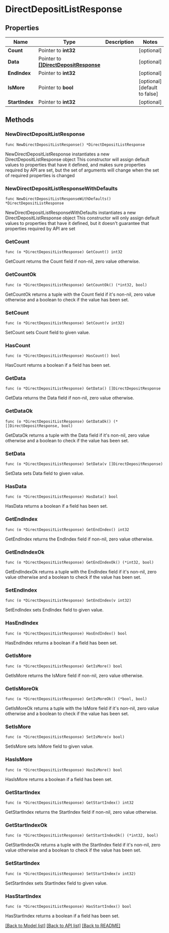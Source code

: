 # DirectDepositListResponse

## Properties

Name | Type | Description | Notes
------------ | ------------- | ------------- | -------------
**Count** | Pointer to **int32** |  | [optional] 
**Data** | Pointer to [**[]DirectDepositResponse**](DirectDepositResponse.md) |  | [optional] 
**EndIndex** | Pointer to **int32** |  | [optional] 
**IsMore** | Pointer to **bool** |  | [optional] [default to false]
**StartIndex** | Pointer to **int32** |  | [optional] 

## Methods

### NewDirectDepositListResponse

`func NewDirectDepositListResponse() *DirectDepositListResponse`

NewDirectDepositListResponse instantiates a new DirectDepositListResponse object
This constructor will assign default values to properties that have it defined,
and makes sure properties required by API are set, but the set of arguments
will change when the set of required properties is changed

### NewDirectDepositListResponseWithDefaults

`func NewDirectDepositListResponseWithDefaults() *DirectDepositListResponse`

NewDirectDepositListResponseWithDefaults instantiates a new DirectDepositListResponse object
This constructor will only assign default values to properties that have it defined,
but it doesn't guarantee that properties required by API are set

### GetCount

`func (o *DirectDepositListResponse) GetCount() int32`

GetCount returns the Count field if non-nil, zero value otherwise.

### GetCountOk

`func (o *DirectDepositListResponse) GetCountOk() (*int32, bool)`

GetCountOk returns a tuple with the Count field if it's non-nil, zero value otherwise
and a boolean to check if the value has been set.

### SetCount

`func (o *DirectDepositListResponse) SetCount(v int32)`

SetCount sets Count field to given value.

### HasCount

`func (o *DirectDepositListResponse) HasCount() bool`

HasCount returns a boolean if a field has been set.

### GetData

`func (o *DirectDepositListResponse) GetData() []DirectDepositResponse`

GetData returns the Data field if non-nil, zero value otherwise.

### GetDataOk

`func (o *DirectDepositListResponse) GetDataOk() (*[]DirectDepositResponse, bool)`

GetDataOk returns a tuple with the Data field if it's non-nil, zero value otherwise
and a boolean to check if the value has been set.

### SetData

`func (o *DirectDepositListResponse) SetData(v []DirectDepositResponse)`

SetData sets Data field to given value.

### HasData

`func (o *DirectDepositListResponse) HasData() bool`

HasData returns a boolean if a field has been set.

### GetEndIndex

`func (o *DirectDepositListResponse) GetEndIndex() int32`

GetEndIndex returns the EndIndex field if non-nil, zero value otherwise.

### GetEndIndexOk

`func (o *DirectDepositListResponse) GetEndIndexOk() (*int32, bool)`

GetEndIndexOk returns a tuple with the EndIndex field if it's non-nil, zero value otherwise
and a boolean to check if the value has been set.

### SetEndIndex

`func (o *DirectDepositListResponse) SetEndIndex(v int32)`

SetEndIndex sets EndIndex field to given value.

### HasEndIndex

`func (o *DirectDepositListResponse) HasEndIndex() bool`

HasEndIndex returns a boolean if a field has been set.

### GetIsMore

`func (o *DirectDepositListResponse) GetIsMore() bool`

GetIsMore returns the IsMore field if non-nil, zero value otherwise.

### GetIsMoreOk

`func (o *DirectDepositListResponse) GetIsMoreOk() (*bool, bool)`

GetIsMoreOk returns a tuple with the IsMore field if it's non-nil, zero value otherwise
and a boolean to check if the value has been set.

### SetIsMore

`func (o *DirectDepositListResponse) SetIsMore(v bool)`

SetIsMore sets IsMore field to given value.

### HasIsMore

`func (o *DirectDepositListResponse) HasIsMore() bool`

HasIsMore returns a boolean if a field has been set.

### GetStartIndex

`func (o *DirectDepositListResponse) GetStartIndex() int32`

GetStartIndex returns the StartIndex field if non-nil, zero value otherwise.

### GetStartIndexOk

`func (o *DirectDepositListResponse) GetStartIndexOk() (*int32, bool)`

GetStartIndexOk returns a tuple with the StartIndex field if it's non-nil, zero value otherwise
and a boolean to check if the value has been set.

### SetStartIndex

`func (o *DirectDepositListResponse) SetStartIndex(v int32)`

SetStartIndex sets StartIndex field to given value.

### HasStartIndex

`func (o *DirectDepositListResponse) HasStartIndex() bool`

HasStartIndex returns a boolean if a field has been set.


[[Back to Model list]](../README.md#documentation-for-models) [[Back to API list]](../README.md#documentation-for-api-endpoints) [[Back to README]](../README.md)


